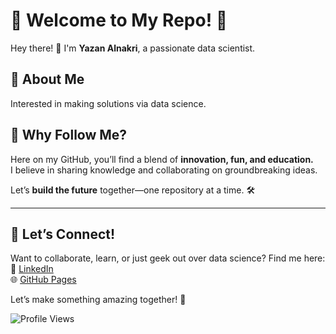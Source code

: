 # 🌟 Welcome to My Repo! 🚀

Hey there! 👋 I'm **Yazan Alnakri**, a passionate data scientist.

## 🧠 About Me
Interested in making solutions via data science.

## 🚀 Why Follow Me?

Here on my GitHub, you’ll find a blend of **innovation, fun, and education.**  
I believe in sharing knowledge and collaborating on groundbreaking ideas.

Let’s **build the future** together—one repository at a time. 🛠️

---

## 🎉 Let’s Connect!

Want to collaborate, learn, or just geek out over data science? Find me here:  
💼 [LinkedIn](https://www.linkedin.com/in/yazan-alnakri-516538257/)  
🌐 [GitHub Pages](https://github.com/Yazangthb)  

Let’s make something amazing together! 💫

![Profile Views](https://komarev.com/ghpvc/?username=Yazangthb&style=flat-square&color=blue)
